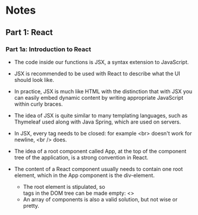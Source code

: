 # Notes

## Part 1: React
### Part 1a: Introduction to React

- The code inside our functions is JSX, a syntax extension to JavaScript.
- JSX is recommended to be used with React to describe what the UI should look like.
- In practice, JSX is much like HTML with the distinction that with JSX you can easily embed dynamic content by writing appropriate JavaScript within curly braces.
- The idea of JSX is quite similar to many templating languages, such as Thymeleaf used along with Java Spring, which are used on servers.
- In JSX, every tag needs to be closed: for example \<br> doesn't work for newline, \<br /> does.

- The idea of a root component called App, at the top of the component tree of the application, is a strong convention in React.
- The content of a React component usually needs to contain one root element, which in the App component is the div-element.
  - The root element is stipulated, so <div> tags in the DOM tree can be made empty: <>
  - An array of components is also a valid solution, but not wise or pretty.
